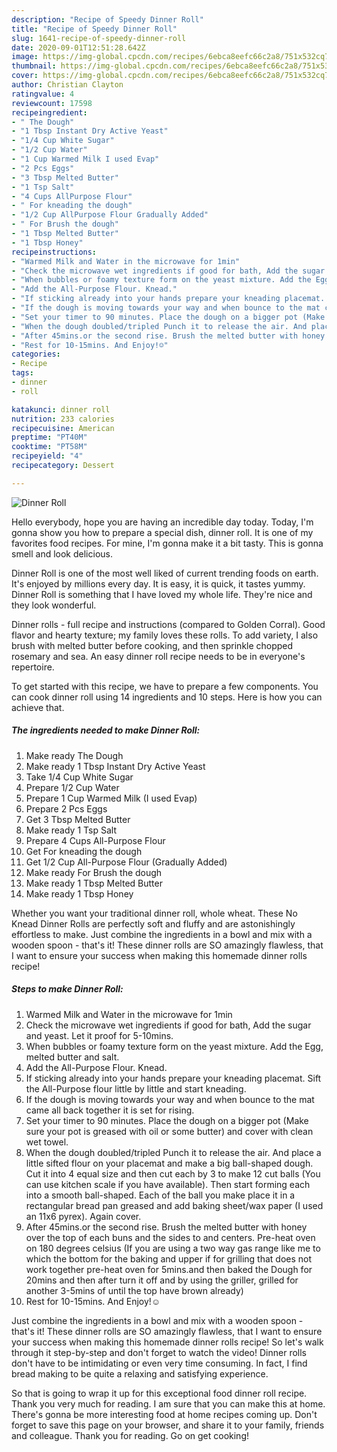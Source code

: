 ```yaml
---
description: "Recipe of Speedy Dinner Roll"
title: "Recipe of Speedy Dinner Roll"
slug: 1641-recipe-of-speedy-dinner-roll
date: 2020-09-01T12:51:28.642Z
image: https://img-global.cpcdn.com/recipes/6ebca8eefc66c2a8/751x532cq70/dinner-roll-recipe-main-photo.jpg
thumbnail: https://img-global.cpcdn.com/recipes/6ebca8eefc66c2a8/751x532cq70/dinner-roll-recipe-main-photo.jpg
cover: https://img-global.cpcdn.com/recipes/6ebca8eefc66c2a8/751x532cq70/dinner-roll-recipe-main-photo.jpg
author: Christian Clayton
ratingvalue: 4
reviewcount: 17598
recipeingredient:
- " The Dough"
- "1 Tbsp Instant Dry Active Yeast"
- "1/4 Cup White Sugar"
- "1/2 Cup Water"
- "1 Cup Warmed Milk I used Evap"
- "2 Pcs Eggs"
- "3 Tbsp Melted Butter"
- "1 Tsp Salt"
- "4 Cups AllPurpose Flour"
- " For kneading the dough"
- "1/2 Cup AllPurpose Flour Gradually Added"
- " For Brush the dough"
- "1 Tbsp Melted Butter"
- "1 Tbsp Honey"
recipeinstructions:
- "Warmed Milk and Water in the microwave for 1min"
- "Check the microwave wet ingredients if good for bath, Add the sugar and yeast. Let it proof for 5-10mins."
- "When bubbles or foamy texture form on the yeast mixture. Add the Egg, melted butter and salt."
- "Add the All-Purpose Flour. Knead."
- "If sticking already into your hands prepare your kneading placemat. Sift the All-Purpose flour little by little and start kneading."
- "If the dough is moving towards your way and when bounce to the mat came all back together it is set for rising."
- "Set your timer to 90 minutes. Place the dough on a bigger pot (Make sure your pot is greased with oil or some butter) and cover with clean wet towel."
- "When the dough doubled/tripled Punch it to release the air. And place a little sifted flour on your placemat and make a big ball-shaped dough. Cut it into 4 equal size and then cut each by 3 to make 12 cut balls (You can use kitchen scale if you have available). Then start forming each into a smooth ball-shaped. Each of the ball you make place it in a rectangular bread pan greased and add baking sheet/wax paper (I used an 11x6 pyrex). Again cover."
- "After 45mins.or the second rise. Brush the melted butter with honey over the top of each buns and the sides to and centers. Pre-heat oven on 180 degrees celsius (If you are using a two way gas range like me to which the bottom for the baking and upper if for grilling that does not work together pre-heat oven for 5mins.and then baked the Dough for 20mins and then after turn it off and by using the griller, grilled for another 3-5mins of until the top have brown already)"
- "Rest for 10-15mins. And Enjoy!☺️"
categories:
- Recipe
tags:
- dinner
- roll

katakunci: dinner roll 
nutrition: 233 calories
recipecuisine: American
preptime: "PT40M"
cooktime: "PT58M"
recipeyield: "4"
recipecategory: Dessert

---
```



![Dinner Roll](https://img-global.cpcdn.com/recipes/6ebca8eefc66c2a8/751x532cq70/dinner-roll-recipe-main-photo.jpg)

Hello everybody, hope you are having an incredible day today. Today, I'm gonna show you how to prepare a special dish, dinner roll. It is one of my favorites food recipes. For mine, I'm gonna make it a bit tasty. This is gonna smell and look delicious.

Dinner Roll is one of the most well liked of current trending foods on earth. It's enjoyed by millions every day. It is easy, it is quick, it tastes yummy. Dinner Roll is something that I have loved my whole life. They're nice and they look wonderful.

Dinner rolls - full recipe and instructions (compared to Golden Corral). Good flavor and hearty texture; my family loves these rolls. To add variety, I also brush with melted butter before cooking, and then sprinkle chopped rosemary and sea. An easy dinner roll recipe needs to be in everyone&#39;s repertoire.


To get started with this recipe, we have to prepare a few components. You can cook dinner roll using 14 ingredients and 10 steps. Here is how you can achieve that.

<!--inarticleads1-->

##### The ingredients needed to make Dinner Roll:

1. Make ready  The Dough
1. Make ready 1 Tbsp Instant Dry Active Yeast
1. Take 1/4 Cup White Sugar
1. Prepare 1/2 Cup Water
1. Prepare 1 Cup Warmed Milk (I used Evap)
1. Prepare 2 Pcs Eggs
1. Get 3 Tbsp Melted Butter
1. Make ready 1 Tsp Salt
1. Prepare 4 Cups All-Purpose Flour
1. Get  For kneading the dough
1. Get 1/2 Cup All-Purpose Flour (Gradually Added)
1. Make ready  For Brush the dough
1. Make ready 1 Tbsp Melted Butter
1. Make ready 1 Tbsp Honey


Whether you want your traditional dinner roll, whole wheat. These No Knead Dinner Rolls are perfectly soft and fluffy and are astonishingly effortless to make. Just combine the ingredients in a bowl and mix with a wooden spoon - that&#39;s it! These dinner rolls are SO amazingly flawless, that I want to ensure your success when making this homemade dinner rolls recipe! 

<!--inarticleads2-->

##### Steps to make Dinner Roll:

1. Warmed Milk and Water in the microwave for 1min
1. Check the microwave wet ingredients if good for bath, Add the sugar and yeast. Let it proof for 5-10mins.
1. When bubbles or foamy texture form on the yeast mixture. Add the Egg, melted butter and salt.
1. Add the All-Purpose Flour. Knead.
1. If sticking already into your hands prepare your kneading placemat. Sift the All-Purpose flour little by little and start kneading.
1. If the dough is moving towards your way and when bounce to the mat came all back together it is set for rising.
1. Set your timer to 90 minutes. Place the dough on a bigger pot (Make sure your pot is greased with oil or some butter) and cover with clean wet towel.
1. When the dough doubled/tripled Punch it to release the air. And place a little sifted flour on your placemat and make a big ball-shaped dough. Cut it into 4 equal size and then cut each by 3 to make 12 cut balls (You can use kitchen scale if you have available). Then start forming each into a smooth ball-shaped. Each of the ball you make place it in a rectangular bread pan greased and add baking sheet/wax paper (I used an 11x6 pyrex). Again cover.
1. After 45mins.or the second rise. Brush the melted butter with honey over the top of each buns and the sides to and centers. Pre-heat oven on 180 degrees celsius (If you are using a two way gas range like me to which the bottom for the baking and upper if for grilling that does not work together pre-heat oven for 5mins.and then baked the Dough for 20mins and then after turn it off and by using the griller, grilled for another 3-5mins of until the top have brown already)
1. Rest for 10-15mins. And Enjoy!☺️


Just combine the ingredients in a bowl and mix with a wooden spoon - that&#39;s it! These dinner rolls are SO amazingly flawless, that I want to ensure your success when making this homemade dinner rolls recipe! So let&#39;s walk through it step-by-step and don&#39;t forget to watch the video! Dinner rolls don&#39;t have to be intimidating or even very time consuming. In fact, I find bread making to be quite a relaxing and satisfying experience. 

So that is going to wrap it up for this exceptional food dinner roll recipe. Thank you very much for reading. I am sure that you can make this at home. There's gonna be more interesting food at home recipes coming up. Don't forget to save this page on your browser, and share it to your family, friends and colleague. Thank you for reading. Go on get cooking!
